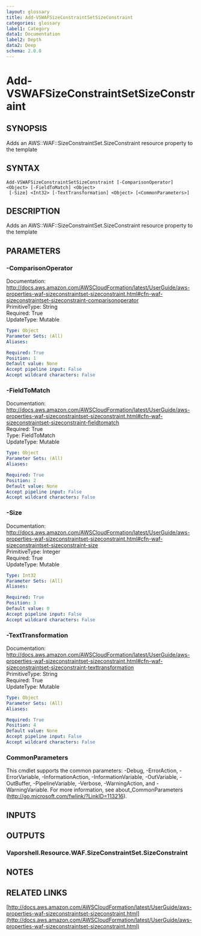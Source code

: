 ```yaml
---
layout: glossary
title: Add-VSWAFSizeConstraintSetSizeConstraint
categories: glossary
label1: Category
data1: Documentation
label2: Depth
data2: Deep
schema: 2.0.0
---
```


# Add-VSWAFSizeConstraintSetSizeConstraint

## SYNOPSIS
Adds an AWS::WAF::SizeConstraintSet.SizeConstraint resource property to the template

## SYNTAX

```
Add-VSWAFSizeConstraintSetSizeConstraint [-ComparisonOperator] <Object> [-FieldToMatch] <Object>
 [-Size] <Int32> [-TextTransformation] <Object> [<CommonParameters>]
```

## DESCRIPTION
Adds an AWS::WAF::SizeConstraintSet.SizeConstraint resource property to the template

## PARAMETERS

### -ComparisonOperator
Documentation: http://docs.aws.amazon.com/AWSCloudFormation/latest/UserGuide/aws-properties-waf-sizeconstraintset-sizeconstraint.html#cfn-waf-sizeconstraintset-sizeconstraint-comparisonoperator    
PrimitiveType: String    
Required: True    
UpdateType: Mutable

```yaml
Type: Object
Parameter Sets: (All)
Aliases:

Required: True
Position: 1
Default value: None
Accept pipeline input: False
Accept wildcard characters: False
```

### -FieldToMatch
Documentation: http://docs.aws.amazon.com/AWSCloudFormation/latest/UserGuide/aws-properties-waf-sizeconstraintset-sizeconstraint.html#cfn-waf-sizeconstraintset-sizeconstraint-fieldtomatch    
Required: True    
Type: FieldToMatch    
UpdateType: Mutable

```yaml
Type: Object
Parameter Sets: (All)
Aliases:

Required: True
Position: 2
Default value: None
Accept pipeline input: False
Accept wildcard characters: False
```

### -Size
Documentation: http://docs.aws.amazon.com/AWSCloudFormation/latest/UserGuide/aws-properties-waf-sizeconstraintset-sizeconstraint.html#cfn-waf-sizeconstraintset-sizeconstraint-size    
PrimitiveType: Integer    
Required: True    
UpdateType: Mutable

```yaml
Type: Int32
Parameter Sets: (All)
Aliases:

Required: True
Position: 3
Default value: 0
Accept pipeline input: False
Accept wildcard characters: False
```

### -TextTransformation
Documentation: http://docs.aws.amazon.com/AWSCloudFormation/latest/UserGuide/aws-properties-waf-sizeconstraintset-sizeconstraint.html#cfn-waf-sizeconstraintset-sizeconstraint-texttransformation    
PrimitiveType: String    
Required: True    
UpdateType: Mutable

```yaml
Type: Object
Parameter Sets: (All)
Aliases:

Required: True
Position: 4
Default value: None
Accept pipeline input: False
Accept wildcard characters: False
```

### CommonParameters
This cmdlet supports the common parameters: -Debug, -ErrorAction, -ErrorVariable, -InformationAction, -InformationVariable, -OutVariable, -OutBuffer, -PipelineVariable, -Verbose, -WarningAction, and -WarningVariable.
For more information, see about_CommonParameters (http://go.microsoft.com/fwlink/?LinkID=113216).

## INPUTS

## OUTPUTS

### Vaporshell.Resource.WAF.SizeConstraintSet.SizeConstraint

## NOTES

## RELATED LINKS

[http://docs.aws.amazon.com/AWSCloudFormation/latest/UserGuide/aws-properties-waf-sizeconstraintset-sizeconstraint.html](http://docs.aws.amazon.com/AWSCloudFormation/latest/UserGuide/aws-properties-waf-sizeconstraintset-sizeconstraint.html)

